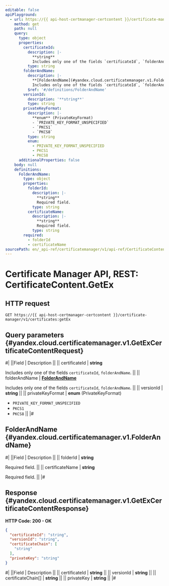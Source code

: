 ```yaml
---
editable: false
apiPlayground:
  - url: https://{{ api-host-certmanager-certcontent }}/certificate-manager/v1/certificates:getEx
    method: get
    path: null
    query:
      type: object
      properties:
        certificateId:
          description: |-
            **string**
            Includes only one of the fields `certificateId`, `folderAndName`.
          type: string
        folderAndName:
          description: |-
            **[FolderAndName](#yandex.cloud.certificatemanager.v1.FolderAndName)**
            Includes only one of the fields `certificateId`, `folderAndName`.
          $ref: '#/definitions/FolderAndName'
        versionId:
          description: '**string**'
          type: string
        privateKeyFormat:
          description: |-
            **enum** (PrivateKeyFormat)
            - `PRIVATE_KEY_FORMAT_UNSPECIFIED`
            - `PKCS1`
            - `PKCS8`
          type: string
          enum:
            - PRIVATE_KEY_FORMAT_UNSPECIFIED
            - PKCS1
            - PKCS8
      additionalProperties: false
    body: null
    definitions:
      FolderAndName:
        type: object
        properties:
          folderId:
            description: |-
              **string**
              Required field. 
            type: string
          certificateName:
            description: |-
              **string**
              Required field. 
            type: string
        required:
          - folderId
          - certificateName
sourcePath: en/_api-ref/certificatemanager/v1/api-ref/CertificateContent/getEx.md
---
```


# Certificate Manager API, REST: CertificateContent.GetEx

## HTTP request

```
GET https://{{ api-host-certmanager-certcontent }}/certificate-manager/v1/certificates:getEx
```

## Query parameters {#yandex.cloud.certificatemanager.v1.GetExCertificateContentRequest}

#|
||Field | Description ||
|| certificateId | **string**

Includes only one of the fields `certificateId`, `folderAndName`. ||
|| folderAndName | **[FolderAndName](#yandex.cloud.certificatemanager.v1.FolderAndName)**

Includes only one of the fields `certificateId`, `folderAndName`. ||
|| versionId | **string** ||
|| privateKeyFormat | **enum** (PrivateKeyFormat)

- `PRIVATE_KEY_FORMAT_UNSPECIFIED`
- `PKCS1`
- `PKCS8` ||
|#

## FolderAndName {#yandex.cloud.certificatemanager.v1.FolderAndName}

#|
||Field | Description ||
|| folderId | **string**

Required field.  ||
|| certificateName | **string**

Required field.  ||
|#

## Response {#yandex.cloud.certificatemanager.v1.GetExCertificateContentResponse}

**HTTP Code: 200 - OK**

```json
{
  "certificateId": "string",
  "versionId": "string",
  "certificateChain": [
    "string"
  ],
  "privateKey": "string"
}
```

#|
||Field | Description ||
|| certificateId | **string** ||
|| versionId | **string** ||
|| certificateChain[] | **string** ||
|| privateKey | **string** ||
|#